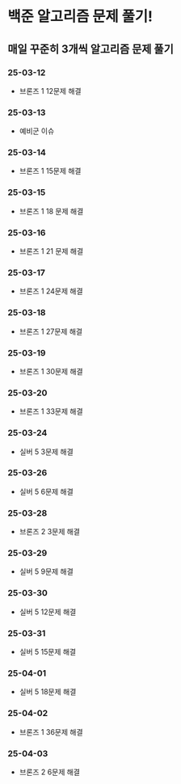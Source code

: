 # 백준 알고리즘 문제 풀기!

## 매일 꾸준히 3개씩 알고리즘 문제 풀기

### 25-03-12

- 브론즈 1 12문제 해결

### 25-03-13
- 예비군 이슈

### 25-03-14
- 브론즈 1 15문제 해결

### 25-03-15
- 브론즈 1 18 문제 해결

### 25-03-16
- 브론즈 1 21 문제 해결

### 25-03-17
- 브론즈 1 24문제 해결

### 25-03-18
- 브론즈 1 27문제 해결

### 25-03-19
- 브론즈 1 30문제 해결

### 25-03-20
- 브론즈 1 33문제 해결

### 25-03-24
- 실버 5 3문제 해결

### 25-03-26
- 실버 5 6문제 해결

### 25-03-28
- 브론즈 2 3문제 해결

### 25-03-29
- 실버 5 9문제 해결

### 25-03-30
- 실버 5 12문제 해결

### 25-03-31
- 실버 5 15문제 해결

### 25-04-01
- 실버 5 18문제 해결

### 25-04-02
- 브론즈 1 36문제 해결

### 25-04-03
- 브론즈 2 6문제 해결